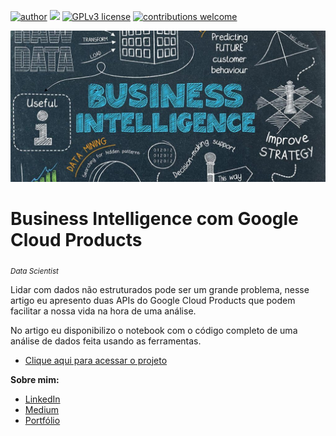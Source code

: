 [![author](https://img.shields.io/badge/author-juliocezar-red.svg)](https://www.linkedin.com/in/j%C3%BAlio-c%C3%A9zar-de-paula-0b64b8226) [![](https://img.shields.io/badge/python-3.7+-blue.svg)](https://www.python.org/downloads/release/python-365/) [![GPLv3 license](https://img.shields.io/badge/License-GPLv3-blue.svg)](http://perso.crans.org/besson/LICENSE.html) [![contributions welcome](https://img.shields.io/badge/contributions-welcome-brightgreen.svg?style=flat)](https://github.com/jcppaula/data_science/issues)

<p align="center">
  <img src="BI.png" >
</p>

# Business Intelligence com Google Cloud Products
<sub>*Data Scientist*</sub>

Lidar com dados não estruturados pode ser um grande problema, nesse artigo eu apresento duas APIs do Google Cloud Products que podem facilitar a nossa vida na hora de uma análise.

No artigo eu disponibilizo o notebook com o código completo de uma análise de dados feita usando as ferramentas.

* [Clique aqui para acessar o projeto](https://github.com/jcppaula/Business-Intelligence-com-Google-Cloud-Products/blob/main/Business_Intelligence_com_Google_Cloud_Products_21_02_23.ipynb)


**Sobre mim:**
* [LinkedIn](https://www.linkedin.com/in/j%C3%BAlio-c%C3%A9zar-de-paula-0b64b8226/)
* [Medium](https://medium.com/@jcp.paula17)
* [Portfólio](https://github.com/jcppaula/Portfolio)
